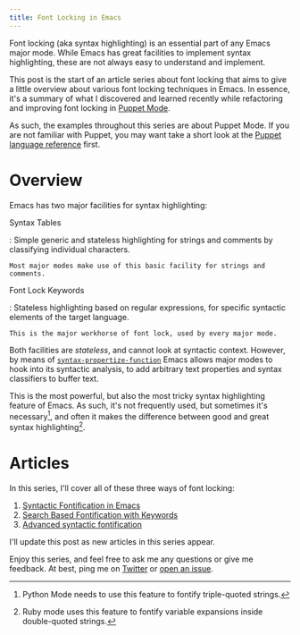 ```yaml
---
title: Font Locking in Emacs
---
```


Font locking (aka syntax highlighting) is an essential part of any Emacs major
mode.  While Emacs has great facilities to implement syntax highlighting, these
are not always easy to understand and implement.

This post is the start of an article series about font locking that aims to give
a little overview about various font locking techniques in Emacs.  In essence,
it's a summary of what I discovered and learned recently while refactoring and
improving font locking in [Puppet Mode][].

As such, the examples throughout this series are about Puppet Mode.  If you are
not familiar with Puppet, you may want take a short look at the
[Puppet language reference][] first.

Overview
========

Emacs has two major facilities for syntax highlighting:

Syntax Tables

:   Simple generic and stateless highlighting for strings and comments by
    classifying individual characters.

    Most major modes make use of this basic facility for strings and comments.

Font Lock Keywords

:   Stateless highlighting based on regular expressions, for specific syntactic
    elements of the target language.

    This is the major workhorse of font lock, used by every major mode.

Both facilities are *stateless*, and cannot look at syntactic context.  However,
by means of [`syntax-propertize-function`][spf] Emacs allows major modes to
hook into its syntactic analysis, to add arbitrary text properties and syntax
classifiers to buffer text.

This is the most powerful, but also the most tricky syntax highlighting feature
of Emacs.  As such, it's not frequently used, but sometimes it's necessary[^1],
and often it makes the difference between good and great syntax
highlighting[^2].

Articles
========

In this series, I'll cover all of these three ways of font locking:

1. [Syntactic Fontification in Emacs](internal:posts/syntactic-fontification-in-emacs.md)
2. [Search Based Fontification with Keywords](internal:posts/search-based-fontification-with-keywords.md)
3. [Advanced syntactic fontification](internal:posts/advanced-syntactic-fontification.md)

I'll update this post as new articles in this series appear.

Enjoy this series, and feel free to ask me any questions or give me feedback.
At best, ping me on [Twitter][] or [open an issue][].

[^1]: Python Mode needs to use this feature to fontify triple-quoted strings.

[^2]: Ruby mode uses this feature to fontify variable expansions inside
      double-quoted strings.

[spf]: el-variable:syntax-propertize-function
[Puppet Mode]: https://github.com/lunaryorn/puppet-mode
[Puppet language reference]: https://docs.puppetlabs.com/puppet/latest/reference/lang_visual_index.html
[Twitter]: https://twitter.com/lunaryorn
[open an issue]: https://github.com/lunaryorn/blog/issues
